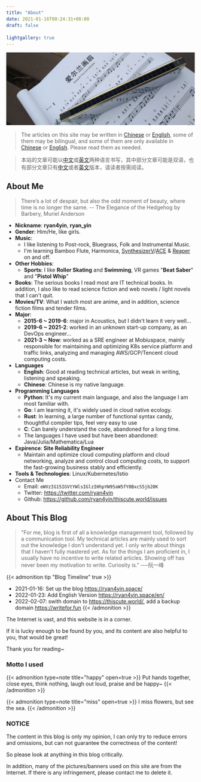 ```yaml
---
title: "About"
date: 2021-01-16T00:24:31+08:00
draft: false

lightgallery: true
---
```


![口琴](harmonica.webp)

>The articles on this site may be written in [Chinese](https://thiscute.world/zh-cn/) or [English](https://thiscute.world/en/), some of them may be bilingual, and some of them are only available in [Chinese](https://thiscute.world/zh-cn/) or [English](https://thiscute.world/en/). Please read them as needed.

>本站的文章可能以[中文](https://thiscute.world/zh-cn/)或[英文](https://thiscute.world/en/)两种语言书写，其中部分文章可能是双语，也有部分文章只有[中文](https://thiscute.world/zh-cn/)或者[英文](https://thiscute.world/en/)版本，请读者按需阅读。

## About Me

>There’s a lot of despair, but also the odd moment of beauty, where time is no longer the same. -- The Elegance of the Hedgehog by Barbery, Muriel Anderson

- **Nickname**: **ryan4yin**, **ryan_yin**
- **Gender**: Him/He, like girls.
- **Music**:
  - I like listening to Post-rock, Bluegrass, Folk and Instrumental Music.
  - I'm learning Bamboo Flute, Harmonica, [SynthesizerV](https://dreamtonics.com/en/synthesizerv/)/[ACE](https://space.bilibili.com/418030) & [Reaper](https://www.reaper.fm) on and off.
- **Other Hobbies**: 
  - **Sports**: I like **Roller Skating** and **Swimming**, VR games "**Beat Saber**" and "**Pistol Whip**"
- **Books**: The serious books I read most are IT technical books. In addition, I also like to read science fiction and web novels / light novels that I can't quit.
- **Movies/TV**: What I watch most are anime, and in addition, science fiction films and tender films.
- **Major**:
  - **2015-6 ~ 2019-6**: major in Acoustics, but I didn't learn it very well...
  - **2019-6 ~ 2021-2**: worked in an unknown start-up company, as an DevOps engineer...
  - **2021-3 ~ Now**: worked as a SRE engineer at Mobiuspace, mainly responsible for maintaining and optimizing K8s service platform and traffic links, analyzing and managing AWS/GCP/Tencent cloud computing costs.
- **Languages**
  - **English**: Good at reading technical articles, but weak in writing, listening and speaking.
  - **Chinese**: Chinese is my native language.
- **Programming Languages**
  - **Python**: It's my current main language, and also the language I am most familiar with.
  - **Go**: I am learning it, it's widely used in cloud native ecology.
  - **Rust**: In learning, a large number of functional syntax candy, thoughtful compiler tips, feel very easy to use
  - **C**: Can barely understand the code, abandoned for a long time.
  - The languages I have used but have been abandoned: Java/Julia/Mathematica/Lua
- **Expirence**: **Site Reliability Engineer**
  - Maintain and optimize cloud computing platform and cloud networking, analyze and control cloud computing costs, to support the fast-growing business stably and efficiently.
- **Tools & Technologies**: Linux/Kubernetes/Istio
- Contact Me
  - Email: `eWVzIG15IGVtYWlsIGlzIHhpYW95aW5fY0BxcS5jb20K`
  - Twitter: <https://twitter.com/ryan4yin>
  - Github: <https://github.com/ryan4yin/thiscute.world/issues>


## About This Blog

>"For me, blog is first of all a knowledge management tool, followed by a communication tool. My technical articles are mainly used to sort out the knowledge I don't understand yet. I only write about things that I haven't fully mastered yet. As for the things I am proficient in, I usually have no incentive to write related articles. Showing off has never been my motivation to write. Curiosity is."  ──阮一峰


{{< admonition tip "Blog Timeline" true >}}
- 2021-01-16: Set up the blog <https://ryan4yin.space/>
- 2022-01-23: Add English Version <https://ryan4yin.space/en/>
- 2022-02-07: swith domain to <https://thiscute.world/>, add a backup domain <https://writefor.fun>
{{< /admonition >}}

The Internet is vast, and this website is in a corner. 

If it is lucky enough to be found by you, and its content are also helpful to you, that would be great! 

Thank you for reading~

### Motto I used


{{< admonition type=note title="happy" open=true >}}
Put hands together, close eyes, think nothing, laugh out loud, praise and be happy~
{{< /admonition >}}

{{< admonition type=note title="miss" open=true >}}
I miss flowers, but see the sea.
{{< /admonition >}}


###  NOTICE

The content in this blog is only my opinion, I can only try to reduce errors and omissions, but can not guarantee the correctness of the content!

So please look at anything in this blog critically.

In addition, many of the pictures/banners used on this site are from the Internet. If there is any infringement, please contact me to delete it.

